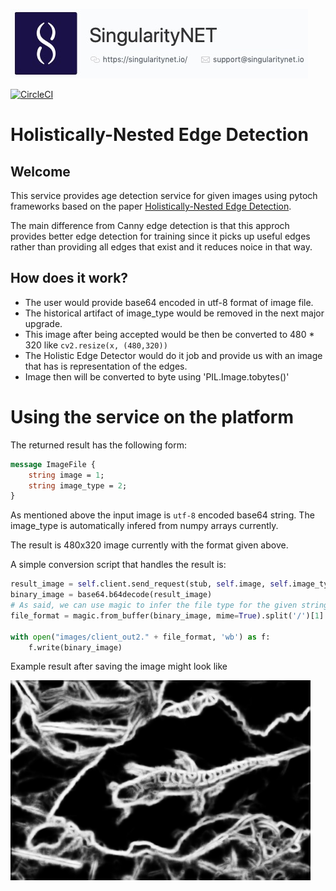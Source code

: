 ![SingularityNet.io](./images/singnet-logo.jpg?raw=true 'SingularityNET')

[![CircleCI](https://circleci.com/gh/IsraelAbebe/pytorch-hed.svg?style=svg)](https://circleci.com/gh/IsraelAbebe/pytorch-hed)

# Holistically-Nested Edge Detection


## Welcome

This service provides age detection service for given images using pytoch frameworks based on the paper [
Holistically-Nested Edge Detection](https://arxiv.org/abs/1504.06375).

The main difference from Canny edge detection is that this approch provides better edge detection for training 
since it picks up useful edges rather than providing all edges that exist and it reduces noice in that way.

## How does it work?
- The user would provide base64 encoded in utf-8 format of image file.
- The historical artifact of image_type would be removed in the next major upgrade.
- This image after being accepted would be then be converted to 480 * 320 like `cv2.resize(x, (480,320))`
- The Holistic Edge Detector would do it job and provide us with an image that has is representation of the edges.
- Image then will be converted to byte using 'PIL.Image.tobytes()'

# Using the service on the platform
The returned result has the following form:

```proto
message ImageFile {
	string image = 1;
	string image_type = 2;
}
```

As mentioned above the input image is `utf-8` encoded base64 string. The image_type is automatically infered from numpy 
arrays currently.

The result is 480x320 image currently with the format given above.

A simple conversion script that handles the result is: 
```python
result_image = self.client.send_request(stub, self.image, self.image_type)
binary_image = base64.b64decode(result_image)
# As said, we can use magic to infer the file type for the given string by infering stream.
file_format = magic.from_buffer(binary_image, mime=True).split('/')[1]

with open("images/client_out2." + file_format, 'wb') as f:
    f.write(binary_image)
```
     
Example result after saving the image might look like

![Expected output](./images/client_out.png?raw=true 'SingularityNET')
